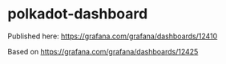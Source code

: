 # polkadot-dashboard

Published here: https://grafana.com/grafana/dashboards/12410

Based on https://grafana.com/grafana/dashboards/12425
